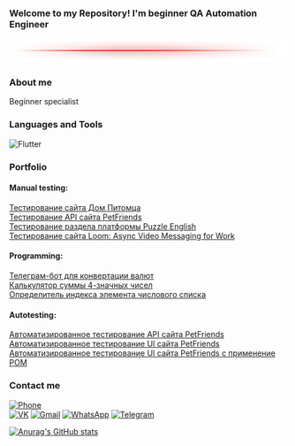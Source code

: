 ### Welcome to my Repository! I'm beginner QA Automation Engineer
![Header](https://github.com/iZhitin/iZhitin/blob/master/Assets/linija-png.png)

<!--
![Header](https://github.com/iZhitin/iZhitin/blob/master/Assets/1048181.png)
![Header](https://github.com/iZhitin/iZhitin/blob/master/Assets/1500x500.png)
![Header](https://github.com/iZhitin/iZhitin/blob/master/Assets/line-clipart-green-1.png)
тут можно использовать html теги
язык для оформления называется - markdown
-->

### About me
Beginner specialist


### Languages and Tools
![Flutter](https://img.shields.io/badge/d-Flutter-blue?style=for-the-badge&logo=javascript&logoColor=green)


### Portfolio
#### Manual testing:
[Тестирование сайта Дом Питомца](https://docs.google.com/spreadsheets/d/1g01eyX-Cab8xF5ABvMsQ4OSq-jUN075iDaidzJAGEXI/edit#gid=1917353105)
<br>
[Тестирование API сайта PetFriends](https://disk.yandex.ru/i/L9Svq525IgxwRg)
<br>
[Тестирование раздела платформы Puzzle English](https://disk.yandex.ru/d/JDb_Sy2PfnSiVg)
<br>
[Тестирование сайта Loom: Async Video Messaging for Work](https://disk.yandex.ru/i/1UN0H8ZrmDXf-w)

#### Programming:
[Телеграм-бот для конвертации валют](https://github.com/iZhitin/Python/tree/master/currency_bot)
<br>
[Калькулятор суммы 4-значных чисел](https://github.com/iZhitin/Python/blob/master/amount_of_four_digit_numbers.py)
<br>
[Определитель индекса элемента числового списка](https://github.com/iZhitin/Python/blob/master/index_in_sequence_of_numbers.py)

#### Autotesting:
[Автоматизированное тестирование API сайта PetFriends](https://github.com/iZhitin/TestingPetFriendsAPI)
<br>
[Автоматизированное тестирование UI сайта PetFriends](https://github.com/iZhitin/TestingPetFriendsSelenium)
<br>
[Автоматизированное тестирование UI сайта PetFriends с применение POM](https://github.com/iZhitin/TestingPetFriendsSeleniumPOM)

### Contact me
[![Phone](https://img.shields.io/badge/-phone-white?style=for-the-badge&logo=GitHubSponsors&logoColor=purple)](tel:89005131811)
<br>
[![VK](https://img.shields.io/badge/-white?style=for-the-badge&logo=VK&logoColor=4F7DB3)](https://vk.com/ivanzhitin)
[![Gmail](https://img.shields.io/badge/--white?style=for-the-badge&logo=Gmail&logoColor=red)](mailto:IvanZhitin1997@gmail.com)
[![WhatsApp](https://img.shields.io/badge/--white?style=for-the-badge&logo=WhatsApp)](https://wa.me/79005131811)
[![Telegram](https://img.shields.io/badge/--white?style=for-the-badge&logo=Telegram)](https://t.me/unknovvn_wan)





<!--
[![VK](https://img.shields.io/badge/f-Vkontakte-090909?style=for-the-badge&logo=VK&logoColor=4F7DB3)](https://vk.com/ivanzhitin)
-->

[![Anurag's GitHub stats](https://github-readme-stats.vercel.app/api?username=iZhitin)](https://github.com/anuraghazra/github-readme-stats)







<!--
**iZhitin/iZhitin** is a ✨ _special_ ✨ repository because its `README.md` (this file) appears on your GitHub profile.

Here are some ideas to get you started:

- 🔭 I’m currently working on ...
- 🌱 I’m currently learning ...
- 👯 I’m looking to collaborate on ...
- 🤔 I’m looking for help with ...
- 💬 Ask me about ...
- 📫 How to reach me: ...
- 😄 Pronouns: ...
- ⚡ Fun fact: ...
-->